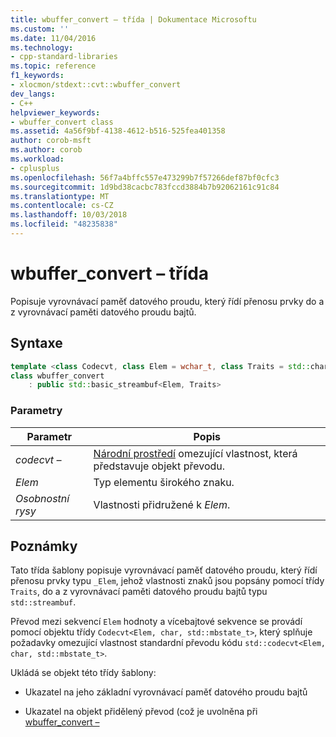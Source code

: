 ```yaml
---
title: wbuffer_convert – třída | Dokumentace Microsoftu
ms.custom: ''
ms.date: 11/04/2016
ms.technology:
- cpp-standard-libraries
ms.topic: reference
f1_keywords:
- xlocmon/stdext::cvt::wbuffer_convert
dev_langs:
- C++
helpviewer_keywords:
- wbuffer_convert class
ms.assetid: 4a56f9bf-4138-4612-b516-525fea401358
author: corob-msft
ms.author: corob
ms.workload:
- cplusplus
ms.openlocfilehash: 56f7a4bffc557e473299b7f57266def87bf0cfc3
ms.sourcegitcommit: 1d9bd38cacbc783fccd3884b7b92062161c91c84
ms.translationtype: MT
ms.contentlocale: cs-CZ
ms.lasthandoff: 10/03/2018
ms.locfileid: "48235838"
---
```

# <a name="wbufferconvert-class"></a>wbuffer_convert – třída

Popisuje vyrovnávací paměť datového proudu, který řídí přenosu prvky do a z vyrovnávací paměti datového proudu bajtů.

## <a name="syntax"></a>Syntaxe

```cpp
template <class Codecvt, class Elem = wchar_t, class Traits = std::char_traits<Elem>>
class wbuffer_convert
    : public std::basic_streambuf<Elem, Traits>
```

### <a name="parameters"></a>Parametry

|Parametr|Popis|
|---------------|-----------------|
|*codecvt –*|[Národní prostředí](../standard-library/locale-class.md) omezující vlastnost, která představuje objekt převodu.|
|*Elem*|Typ elementu širokého znaku.|
|*Osobnostní rysy*|Vlastnosti přidružené k *Elem*.|

## <a name="remarks"></a>Poznámky

Tato třída šablony popisuje vyrovnávací paměť datového proudu, který řídí přenosu prvky typu `_Elem`, jehož vlastnosti znaků jsou popsány pomocí třídy `Traits`, do a z vyrovnávací paměti datového proudu bajtů typu `std::streambuf`.

Převod mezi sekvencí `Elem` hodnoty a vícebajtové sekvence se provádí pomocí objektu třídy `Codecvt<Elem, char, std::mbstate_t>`, který splňuje požadavky omezující vlastnost standardní převodu kódu `std::codecvt<Elem, char, std::mbstate_t>`.

Ukládá se objekt této třídy šablony:

- Ukazatel na jeho základní vyrovnávací paměť datového proudu bajtů

- Ukazatel na objekt přidělený převod (což je uvolněna při [wbuffer_convert –](../standard-library/wbuffer-convert-class.md)
